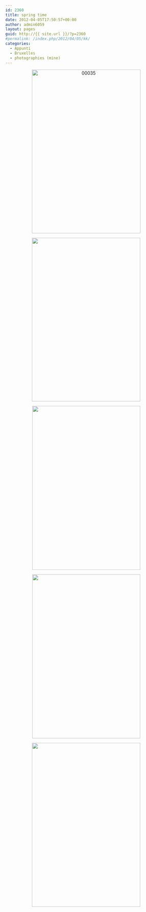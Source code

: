 ```yaml
---
id: 2360
title: spring time
date: 2012-04-05T17:50:57+00:00
author: admin6059
layout: pages
guid: http://{{ site.url }}/?p=2360
#permalink: /index.php/2012/04/05/kk/
categories:
  - Appunti
  - Bruxelles
  - photographies (mine)
---
```

<p style="text-align: center;">
  <p style="text-align: center;">
    <img class="aligncenter wp-image-3565" src="http://{{ site.url }}/wp-content/uploads/2012/04/00035-1.jpg" alt="00035" width="339" height="509" srcset="http://{{ site.url }}/wp-content/uploads/2012/04/00035-1.jpg 378w, http://{{ site.url }}/wp-content/uploads/2012/04/00035-1-200x300.jpg 200w" sizes="(max-width: 339px) 100vw, 339px" />
  </p>
  
  <p style="text-align: center;">
    <img class="aligncenter wp-image-2368" title="00032" src="http://{{ site.url }}/wp-content/uploads/2012/04/000321.jpg" alt="" width="338" height="509" srcset="http://{{ site.url }}/wp-content/uploads/2012/04/000321.jpg 376w, http://{{ site.url }}/wp-content/uploads/2012/04/000321-199x300.jpg 199w" sizes="(max-width: 338px) 100vw, 338px" />
  </p>
  
  <p style="text-align: center;">
    <img class="aligncenter wp-image-2375" title="00037" src="http://{{ site.url }}/wp-content/uploads/2012/04/00037.jpg" alt="" width="337" height="510" srcset="http://{{ site.url }}/wp-content/uploads/2012/04/00037.jpg 374w, http://{{ site.url }}/wp-content/uploads/2012/04/00037-198x300.jpg 198w" sizes="(max-width: 337px) 100vw, 337px" />
  </p>
  
  <p style="text-align: center;">
    <img class="aligncenter wp-image-2376" title="00036" src="http://{{ site.url }}/wp-content/uploads/2012/04/00036.jpg" alt="" width="337" height="510" srcset="http://{{ site.url }}/wp-content/uploads/2012/04/00036.jpg 374w, http://{{ site.url }}/wp-content/uploads/2012/04/00036-198x300.jpg 198w" sizes="(max-width: 337px) 100vw, 337px" />
  </p>
  
  <p style="text-align: center;">
    <img class="aligncenter wp-image-2366" title="00033" src="http://{{ site.url }}/wp-content/uploads/2012/04/00033.jpg" alt="" width="338" height="510" srcset="http://{{ site.url }}/wp-content/uploads/2012/04/00033.jpg 375w, http://{{ site.url }}/wp-content/uploads/2012/04/00033-198x300.jpg 198w" sizes="(max-width: 338px) 100vw, 338px" />
  </p>